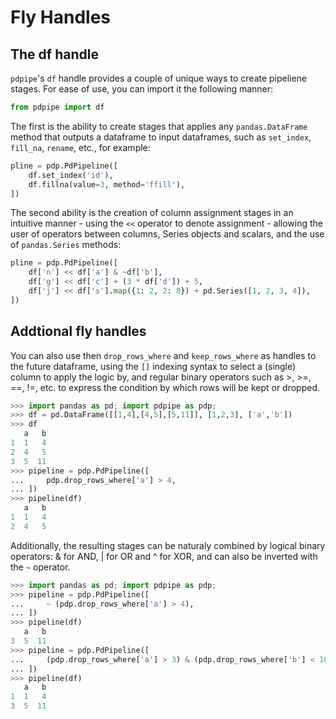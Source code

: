 # Fly Handles

## The df handle

`pdpipe`'s `df` handle provides a couple of unique ways to create pipeliene stages. For ease of use, you can import it the following manner:

```python
from pdpipe import df
```

The first is the ability to create stages that applies any `pandas.DataFrame` method that outputs a dataframe to input dataframes, such as `set_index`, `fill_na`, `rename`, etc., for example:

```python
pline = pdp.PdPipeline([
    df.set_index('id'),
    df.fillna(value=3, method='ffill'),
])
```


The second ability is the creation of column assignment stages in an intuitive manner - using the `<<` operator to denote assignment - allowing the user of operators between columns, Series objects and scalars, and the use of `pandas.Series` methods:

```python
pline = pdp.PdPipeline([
    df['n'] << df['a'] & ~df['b'],
    df['g'] << df['c'] + (3 * df['d']) + 5,
    df['j'] << df['s'].map({1: 2, 2: 8}) + pd.Series([1, 2, 3, 4]),
])
```


## Addtional fly handles

You can also use then `drop_rows_where` and `keep_rows_where` as handles to the future dataframe,
using the `[]` indexing syntax to select a (single) column to apply the logic
by, and regular binary operators such as >, >=, ==, !=, etc. to express the
condition by which rows will be kept or dropped.

```python
>>> import pandas as pd; import pdpipe as pdp;
>>> df = pd.DataFrame([[1,4],[4,5],[5,11]], [1,2,3], ['a','b'])
>>> df
   a   b
1  1   4
2  4   5
3  5  11
>>> pipeline = pdp.PdPipeline([
...     pdp.drop_rows_where['a'] > 4,
... ])
>>> pipeline(df)
   a   b
1  1   4
2  4   5
```

Additionally, the resulting stages can be naturaly combined by logical binary operators:
& for AND, | for OR and ^ for XOR, and can also be inverted with the `~`
operator.

```python
>>> import pandas as pd; import pdpipe as pdp;
>>> pipeline = pdp.PdPipeline([
...     ~ (pdp.drop_rows_where['a'] > 4),
... ])
>>> pipeline(df)
   a   b
3  5  11
>>> pipeline = pdp.PdPipeline([
...     (pdp.drop_rows_where['a'] > 3) & (pdp.drop_rows_where['b'] < 10),
... ])
>>> pipeline(df)
   a   b
1  1   4
3  5  11
```
